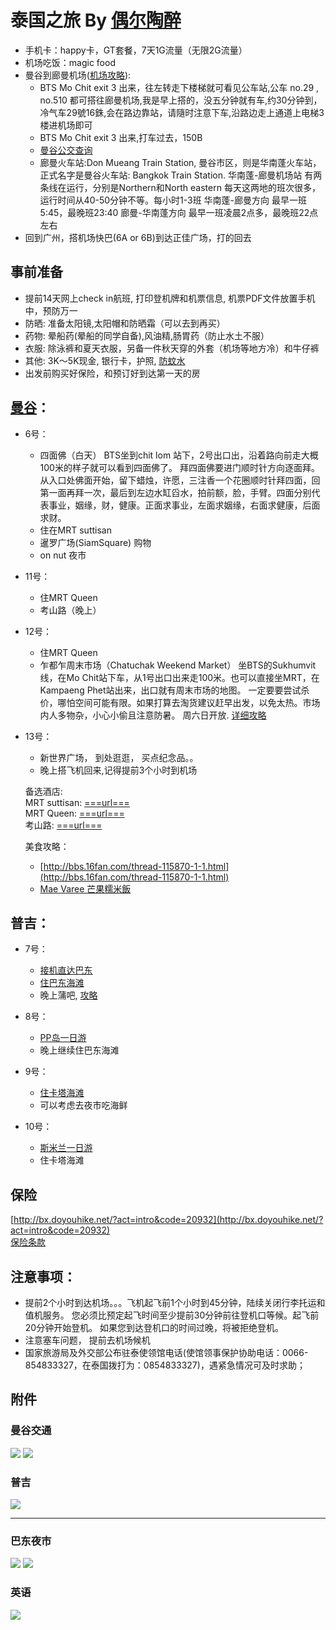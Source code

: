 # 泰国之旅 By [偶尔陶醉](http://www.stutostu.com/)

 - 手机卡：happy卡，GT套餐，7天1G流量（无限2G流量）
 - 机场吃饭：magic food
 - 曼谷到廊曼机场([机场攻略](http://www.toplanit.com/airport-tailandairport/doc-71478)): 
    - BTS Mo Chit exit 3 出来，往左转走下楼梯就可看见公车站,公车 no.29 , no.510 都可搭往廊曼机场,我是早上搭的，没五分钟就有车,约30分钟到， 冷气车29號16銖,会在路边靠站，请隨时注意下车,沿路边走上通道上电梯3楼进机场即可
    - BTS Mo Chit exit 3 出来,打车过去，150B
    - [曼谷公交查询](http://www.bmta.co.th/en/index.php)
    - 廊曼火车站:Don Mueang Train Station, 曼谷市区，则是华南蓬火车站，正式名字是曼谷火车站: Bangkok Train     Station.       华南蓬-廊曼机场站  有两条线在运行，分别是Northern和North eastern    每天这两地的班次很多，运行时间从40-50分钟不等。每小时1-3班
      华南蓬-廊曼方向    最早一班5:45，最晚班23:40
      廊曼-华南蓬方向    最早一班凌晨2点多，最晚班22点左右
 - 回到广州，搭机场快巴(6A or 6B)到达正佳广场，打的回去

## 事前准备
 - 提前14天网上check in航班, 打印登机牌和机票信息, 机票PDF文件放置手机中，预防万一
 - 防晒: 准备太阳镜,太阳帽和防晒霜（可以去到再买）
 - 药物: 晕船药(晕船的同学自备),风油精,肠胃药（防止水土不服）
 - 衣服: 除泳裤和夏天衣服，另备一件秋天穿的外套（机场等地方冷）和牛仔裤
 - 其他: 3K～5K现金, 银行卡，护照, [防蚊水](http://s.click.taobao.com/t?e=m%3D2%26s%3D4Zc9gNnsXkYcQipKwQzePOeEDrYVVa64Qih%2F7PxfOKS5VBFTL4hn2dOHyq8EpHpsrumJQoe%2FxcOQTNAhWgdPk%2BShjF8ETbUhY1xSqlVMuIJEg%2FAHPydJbfZFYj3aaJakWBmbqLyQa2v%2BgzQ0mpiYyg%3D%3D)
 - 出发前购买好保险，和预订好到达第一天的房


## [曼谷](#bankok)：

 - 6号：
    - 四面佛（白天）
        BTS坐到chit lom 站下，2号出口出，沿着路向前走大概100米的样子就可以看到四面佛了。
        拜四面佛要进门顺时针方向逐面拜。从入口处佛面开始，留下蜡烛，许愿，三注香一个花圈顺时针拜四面，回第一面再拜一次，最后到左边水缸舀水，拍前额，脸，手臂。四面分别代表事业，姻缘，财，健康。正面求事业，左面求姻缘，右面求健康，后面求财。
    - 住在MRT suttisan
    - 暹罗广场(SiamSquare) 购物
    - on nut 夜市

 - 11号：
    - 住MRT Queen
    - 考山路（晚上）

 - 12号：
    - 住MRT Queen
    - 乍都乍周末市场（Chatuchak Weekend Market）
        坐BTS的Sukhumvit线，在Mo Chit站下车，从1号出口出来走100米。也可以直接坐MRT，在Kampaeng Phet站出来，出口就有周末市场的地图。
        一定要要尝试杀价，哪怕空间可能有限。如果打算去淘货建议赶早出发，以免太热。市场内人多物杂，小心小偷且注意防暑。
        周六日开放. [详细攻略](http://bbs.16fan.com/thread-63341-1-1.html)

 - 13号：
    - 新世界广场， 到处逛逛， 买点纪念品。。
    - 晚上搭飞机回来,记得提前3个小时到机场

    备选酒店:  
    MRT suttisan: [===url===](http://www.agoda.com/zh-cn/siamaze-hostel/hotel/bangkok-th.html?asq=bs17wTmKLORqTfZUfjFABtsZunmManEhXjAK%2bxS8MgA0BgtMoUKXOCsy46E6uZ2HH9uPP%2fNomDJ3UNpdK2XjtPCzWfuDcXmfBc5X9FOyiCG0UO1puDzFFXwaa4BaDqsO10ySBmeuedQG9EKG3F6v4RMRbL5OodPZxgYZN5dg7FAFwur5difJCCtTczgwCW3pZGHvRwzSRkx9m2%2bs8%2bJNnmjoHRaL0Q%2fZqxGc1frsPVKO%2fZ8rUgisQHUtNEZsOoBsiAyx4XkQpWsqVTLXaHcjkaumqiTZhaYxnDi1WtCKP2M%3d&tyra=1|8#HotelReviewHeader)  
    MRT Queen: [===url===](http://www.agoda.com/zh-cn/de-talak-hostel/hotel/bangkok-th.html?asq=bs17wTmKLORqTfZUfjFABtsZunmManEhXjAK%2bxS8MgA0BgtMoUKXOCsy46E6uZ2HH9uPP%2fNomDJ3UNpdK2XjtPCzWfuDcXmfBc5X9FOyiCG0UO1puDzFFXwaa4BaDqsO10ySBmeuedQG9EKG3F6v4RMRbL5OodPZxgYZN5dg7FA9Xk8V29i6ocEHJsNorqcLZGHvRwzSRkx9m2%2bs8%2bJNnmjoHRaL0Q%2fZqxGc1frsPVKO%2fZ8rUgisQHUtNEZsOoBsiAyx4XkQpWsqVTLXaHcjkaumqiTZhaYxnDi1WtCKP2M%3d&tyra=1|9#HotelReviewHeader)  
    考山路: [===url===](http://www.agoda.com/zh-cn/3howw-hostel-at-khaosan/hotel/bangkok-th.html?asq=bs17wTmKLORqTfZUfjFABtsZunmManEhXjAK%2bxS8MgA0BgtMoUKXOCsy46E6uZ2HH9uPP%2fNomDJ3UNpdK2XjtPCzWfuDcXmfBc5X9FOyiCG0UO1puDzFFXwaa4BaDqsO10ySBmeuedQG9EKG3F6v4RMRbL5OodPZxgYZN5dg7FB%2brH1seaEfy3E%2bva%2fMCbBrZGHvRwzSRkx9m2%2bs8%2bJNnmjoHRaL0Q%2fZqxGc1frsPVKO%2fZ8rUgisQHUtNEZsOoBsiAyx4XkQpWsqVTLXaHcjkaumqiTZhaYxnDi1WtCKP2M%3d&tyra=1|11#HotelReviewHeader)  
    
    美食攻略：
     - [http://bbs.16fan.com/thread-115870-1-1.html](http://bbs.16fan.com/thread-115870-1-1.html)
     - [Mae Varee 芒果糯米飯](http://lohas.pixnet.net/blog/post/31672845-%5B2013%E6%9B%BC%E8%B0%B7%5D-mae-varee-%E8%8A%92%E6%9E%9C%E7%B3%AF%E7%B1%B3%E9%A3%AF-@-24%E5%B0%8F%E6%99%82%E5%90%83%E5%BE%97%E5%88%B0)


## 普吉：

 - 7号：
    - [接机直达巴东](http://s.click.taobao.com/t?e=m%3D2%26s%3DuUNt7hiChaQcQipKwQzePOeEDrYVVa64pRe%2F8jaAHci5VBFTL4hn2bY4yVJolfPDgL3PGTnk8MaQTNAhWgdPk%2BShjF8ETbUhY1xSqlVMuIJfIdtkVsYFXjJ0Tgr3ytyNJEbzbr4PoIdWTPgTP5rvqQ%3D%3D)
    - [住巴东海滩](http://www.agoda.com/zh-cn/patong-backpacker-hostel/reviews/phuket-th.html?asq=bs17wTmKLORqTfZUfjFABkyGvSm2XJ25VXRnS%2bhVJcy78bqdTxm2y%2bvtGCx3UhhWA2geAdzALkBsPRIrbILrYn6yh64bIo%2fT9VH1L9e%2f0Az4ev4EHncCPF8Loq2qYCC8wxYwP%2b7jlkPdpyKZgzX9Ctgo4QyF4oE8HSXbk4f%2f58aum%2f1K1nlFPlfU8bu91oSWXDgNUAuSdOz8oSKjbWOLqvgIN8vE8o6mu8kqk2Wuk2fwcHh2TAYbJb1HJZr1zrdjKcziO3ODmPkizwYkspy55wCZIQlShACDmPNsqkgOtOM%3d)
    - 晚上蒲吧, [攻略](#badong)

 - 8号：
    - [PP岛一日游](http://s.click.taobao.com/t?e=m%3D2%26s%3DCovrdDk5yLccQipKwQzePOeEDrYVVa64pRe%2F8jaAHci5VBFTL4hn2bY4yVJolfPD18u9BjgaVz6QTNAhWgdPk%2BShjF8ETbUhY1xSqlVMuIJfIdtkVsYFXjJ0Tgr3ytyNYdJzmYcXrjSfQC6Q%2Fal9MQ%3D%3D)
    - 晚上继续住巴东海滩


 - 9号：
    - [住卡塔海滩](http://www.agoda.com/zh-cn/rnr-eco-adventures-padi-dive-resort-hostel/reviews/phuket-th.html?asq=bs17wTmKLORqTfZUfjFABkyGvSm2XJ25VXRnS%2bhVJcy78bqdTxm2y%2bvtGCx3UhhWA2geAdzALkBsPRIrbILrYt6Ezr6gnFmQMAmDpph2uEb4ev4EHncCPF8Loq2qYCC8wxYwP%2b7jlkPdpyKZgzX9CmHRWn4tueRmnVOwbp5JwNIkziH5%2b1RABkoq043ATbgo5%2btQubpRev3llrHSsIYry0duEwivl7uJS1XLViacK1Djecj5BkQq4cmH2sj%2fQX6ryIApXVHXcOU6lNoQtnSuaogyC2jBYDw9%2bc9n7YNUBc3i9gFJ3zoRUUxA1bXicT8i)
    - 可以考虑去夜市吃海鲜


 - 10号：
    - [斯米兰一日游](http://s.click.taobao.com/t?e=m%3D2%26s%3Dr0mMLwZ1rrwcQipKwQzePOeEDrYVVa64pRe%2F8jaAHci5VBFTL4hn2bOfVBzj68GKEC56fBbgyn6QTNAhWgdPk%2BShjF8ETbUhY1xSqlVMuIJfIdtkVsYFXjJ0Tgr3ytyNID9r892s9UqtIcC1l7%2Fcgg%3D%3D)
    - 住卡塔海滩



## 保险

[http://bx.doyouhike.net/?act=intro&code=20932](http://bx.doyouhike.net/?act=intro&code=20932)  
[保险条款](http://bx.doyouhike.net/download/W0705005-03.pdf)


## 注意事项：
 - 提前2个小时到达机场。。。飞机起飞前1个小时到45分钟，陆续关闭行李托运和值机服务。 您必须比预定起飞时间至少提前30分钟前往登机口等候。起飞前20分钟开始登机。 如果您到达登机口的时间过晚，将被拒绝登机。
 - 注意塞车问题， 提前去机场候机
 - 国家旅游局及外交部公布驻泰使领馆电话(使馆领事保护协助电话：0066-854833327，在泰国拨打为：0854833327)，遇紧急情况可及时求助；



## 附件

### 曼谷交通<a name="bankok" href="#"></a>
![](http://t3.qpic.cn/mblogpic/d4d9338dddae03a3af4a/2000)
![](http://t3.qpic.cn/mblogpic/742dc579d63053a4aefe/2000)


### 普吉
![](http://t3.qpic.cn/mblogpic/02fe6b8404ef22070634/2000)


-------

### 巴东夜市<a name="badong" href="#"></a>
![](http://t3.qpic.cn/mblogpic/c025809a11c3bba6ac5a/2000)
![](http://t3.qpic.cn/mblogpic/7aaa0b3d1c2f60b69480/2000)

### 英语
![](http://ww4.sinaimg.cn/large/80c140acjw1ec37jsaw7zj20c8akjkjl.jpg)
